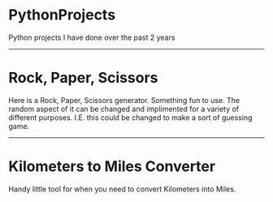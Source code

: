 # PythonProjects
Python projects I have done over the past 2 years


***
# Rock, Paper, Scissors
Here is a Rock, Paper, Scissors generator.
Something fun to use. The random aspect of it can be changed and implimented for a variety of different purposes. I.E. this could be changed to make a sort of guessing game.

***
# Kilometers to Miles Converter
Handy little tool for when you need to convert Kilometers into Miles.

